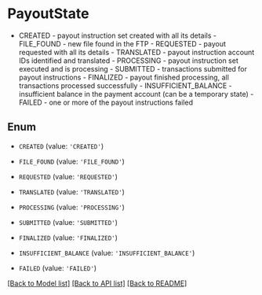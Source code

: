 # PayoutState

- CREATED - payout instruction set created with all its details - FILE_FOUND - new file found in the FTP - REQUESTED - payout requested with all its details - TRANSLATED - payout instruction account IDs identified and translated - PROCESSING - payout instruction set executed and is processing - SUBMITTED - transactions submitted for payout instructions - FINALIZED - payout finished processing, all transactions processed successfully - INSUFFICIENT_BALANCE - insufficient balance in the payment account (can be a temporary state) - FAILED - one or more of the payout instructions failed 

## Enum

* `CREATED` (value: `'CREATED'`)

* `FILE_FOUND` (value: `'FILE_FOUND'`)

* `REQUESTED` (value: `'REQUESTED'`)

* `TRANSLATED` (value: `'TRANSLATED'`)

* `PROCESSING` (value: `'PROCESSING'`)

* `SUBMITTED` (value: `'SUBMITTED'`)

* `FINALIZED` (value: `'FINALIZED'`)

* `INSUFFICIENT_BALANCE` (value: `'INSUFFICIENT_BALANCE'`)

* `FAILED` (value: `'FAILED'`)

[[Back to Model list]](../README.md#documentation-for-models) [[Back to API list]](../README.md#documentation-for-api-endpoints) [[Back to README]](../README.md)


